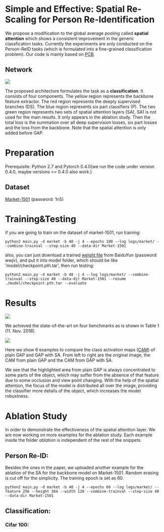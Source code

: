 # Simple and Effective: Spatial Re-Scaling for Person Re-Identification

We propose a modification to the global average pooling called **spatial attention** which shows a consistent improvement in the generic classfication tasks. Currently the experiments are only conducted on the Person-ReID tasks (which is formulated into a fine-grained classification problem). Our code is mainly based on [PCB](https://github.com/syfafterzy/PCB_RPP_for_reID).

## Network
![](https://github.com/schizop/SA/blob/master/network/network.png) 

The proposed architecture formulates the task as a **classification**. It consists of four components. The yellow region represents the
backbone feature extractor. The red region represents the deeply supervised branches (DS). The blue region represents six part classifiers
(P). The two green region represents two sets of spatial attention layers (SA), SA1 is not used for the main results. It only appears in
the ablation study. Then the total loss is the summation over all deep supervision losses, six part losses and the loss from the backbone. Note that the spatial attention is only added before GAP.

# Preparation
Prerequisite: Python 2.7 and Pytorch 0.4.0(we run the code under version 0.4.0, maybe versions <= 0.4.0 also work.)
## Dataset
[Market-1501](https://pan.baidu.com/s/1qlCJEdEY7UueGL-VdhH6xw) (password: 1ri5)
  
# Training&Testing
if you are going to train on the dataset of market-1501, run training:

```
python2 main.py -d market -b 48 -j 4 --epochs 100 --log logs/market/ --combine-trainval --step-size 40 --data-dir Market-1501
```
also, you can just download a trained [weight file](https://pan.baidu.com/s/1mQkjrJMa1KQmaHax1kAjsw) from BaiduYun (password: wwjv), and put it into model folder, which should be like 'model/checkpoint.pth.tar', then run testing:
```
python2 main.py -d market -b 48 -j 4 --log logs/market/ --combine-trainval --step-size 40 --data-dir Market-1501 --resume ./model/checkpoint.pth.tar --evaluate
```

# Results
![](https://github.com/schizop/SA/blob/master/results/sota.png) 

We achieved the state-of-the-art on four benchmarks as is shown in Table 1 (11. Nov. 2018).

![](https://github.com/schizop/SA/blob/master/results/result.jpg) 

Here we show 6 examples to compare the class activation maps ([CAM](https://arxiv.org/abs/1512.04150)) of plain GAP and GAP with SA. From left to right are the original image, the CAM from plain GAP and the CAM from GAP with SA. 

We see that the highlighted area from plain GAP is always concentrated to some parts of the object, which may suffer from the absence of that feature due to some occlusion and view point changing. With the help of the spatial attention, the focus of the model is distributed all over the image, providing the classifier more details of the object, which increases the model robustness.

# Ablation Study
In order to demonstrate the effectiveness of the spatial attention layer. We are now working on more examples for the ablation study. Each example inside the folder *ablation* is independent of the rest of the snippets.

## Person Re-ID:
Besides the ones in the paper, we uploaded another example for the ablation of the SA for the backbone model on Market-1501. Random erasing is cut off for the simplicity. The training epoch is set as 60.
```
python2 main.py -d market -b 48 -j 4 --epochs 60 --log logs/market/ --feature 256 --height 384 --width 128 --combine-trainval --step-size 40 --data-dir Market-1501
```
## Classification:
### Cifar 100:

